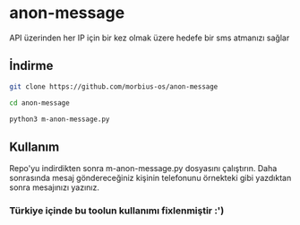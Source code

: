 # anon-message

API üzerinden her IP için bir kez olmak üzere hedefe bir sms atmanızı sağlar

## İndirme 

```bash
git clone https://github.com/morbius-os/anon-message

cd anon-message

python3 m-anon-message.py
```

## Kullanım

Repo'yu indirdikten sonra m-anon-message.py dosyasını çalıştırın. Daha sonrasında mesaj göndereceğiniz kişinin telefonunu örnekteki gibi yazdıktan sonra mesajınızı yazınız. 
### Türkiye içinde bu toolun kullanımı fixlenmiştir :')
